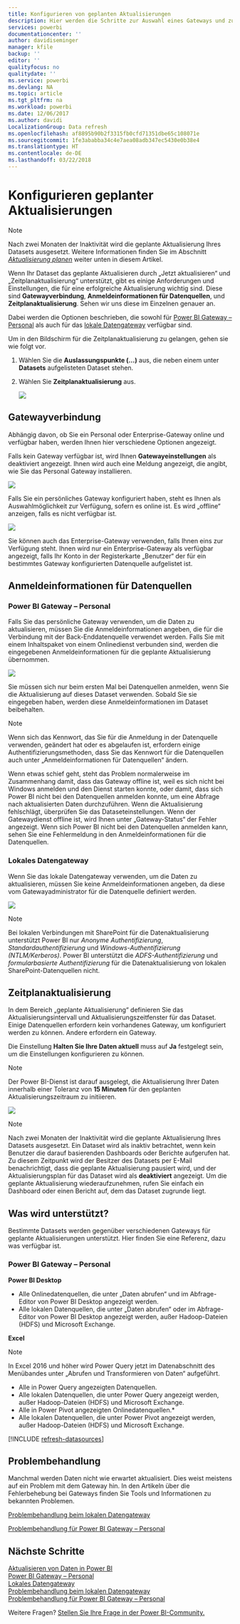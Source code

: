 ```yaml
---
title: Konfigurieren von geplanten Aktualisierungen
description: Hier werden die Schritte zur Auswahl eines Gateways und zur Konfiguration einer geplanten Aktualisierung behandelt.
services: powerbi
documentationcenter: ''
author: davidiseminger
manager: kfile
backup: ''
editor: ''
qualityfocus: no
qualitydate: ''
ms.service: powerbi
ms.devlang: NA
ms.topic: article
ms.tgt_pltfrm: na
ms.workload: powerbi
ms.date: 12/06/2017
ms.author: davidi
LocalizationGroup: Data refresh
ms.openlocfilehash: af8895b90b2f3315fb0cfd71351dbe65c108071e
ms.sourcegitcommit: 1fe3ababba34c4e7aea08adb347ec5430e0b38e4
ms.translationtype: HT
ms.contentlocale: de-DE
ms.lasthandoff: 03/22/2018
---
```

# <a name="configuring-scheduled-refresh"></a>Konfigurieren geplanter Aktualisierungen

>[!NOTE]
>Nach zwei Monaten der Inaktivität wird die geplante Aktualisierung Ihres Datasets ausgesetzt. Weitere Informationen finden Sie im Abschnitt [*Aktualisierung planen*](#schedule-refresh) weiter unten in diesem Artikel.
> 
> 

Wenn Ihr Dataset das geplante Aktualisieren durch „Jetzt aktualisieren“ und „Zeitplanaktualisierung“ unterstützt, gibt es einige Anforderungen und Einstellungen, die für eine erfolgreiche Aktualisierung wichtig sind. Diese sind **Gatewayverbindung**, **Anmeldeinformationen für Datenquellen**, und **Zeitplanaktualisierung**. Sehen wir uns diese im Einzelnen genauer an.

Dabei werden die Optionen beschrieben, die sowohl für [Power BI Gateway – Personal](personal-gateway.md) als auch für das [lokale Datengateway](service-gateway-onprem.md) verfügbar sind.

Um in den Bildschirm für die Zeitplanaktualisierung zu gelangen, gehen sie wie folgt vor.

1. Wählen Sie die **Auslassungspunkte (...)** aus, die neben einem unter **Datasets** aufgelisteten Dataset stehen.
2. Wählen Sie **Zeitplanaktualisierung** aus.
   
    ![](media/refresh-scheduled-refresh/dataset-menu.png)

## <a name="gateway-connection"></a>Gatewayverbindung
Abhängig davon, ob Sie ein Personal oder Enterprise-Gateway online und verfügbar haben, werden Ihnen hier verschiedene Optionen angezeigt.

Falls kein Gateway verfügbar ist, wird Ihnen **Gatewayeinstellungen** als deaktiviert angezeigt. Ihnen wird auch eine Meldung angezeigt, die angibt, wie Sie das Personal Gateway installieren.

![](media/refresh-scheduled-refresh/gateway-not-configured.png)

Falls Sie ein persönliches Gateway konfiguriert haben, steht es Ihnen als Auswahlmöglichkeit zur Verfügung, sofern es online ist. Es wird „offline“ anzeigen, falls es nicht verfügbar ist.

![](media/refresh-scheduled-refresh/gateway-connection.png)

Sie können auch das Enterprise-Gateway verwenden, falls Ihnen eins zur Verfügung steht. Ihnen wird nur ein Enterprise-Gateway als verfügbar angezeigt, falls Ihr Konto in der Registerkarte „Benutzer“ der für ein bestimmtes Gateway konfigurierten Datenquelle aufgelistet ist.

## <a name="data-source-credentials"></a>Anmeldeinformationen für Datenquellen
### <a name="power-bi-gateway---personal"></a>Power BI Gateway – Personal
Falls Sie das persönliche Gateway verwenden, um die Daten zu aktualisieren, müssen Sie die Anmeldeinformationen angeben, die für die Verbindung mit der Back-Enddatenquelle verwendet werden. Falls Sie mit einem Inhaltspaket von einem Onlinedienst verbunden sind, werden die eingegebenen Anmeldeinformationen für die geplante Aktualisierung übernommen.

![](media/refresh-scheduled-refresh/data-source-credentials-pgw.png)

Sie müssen sich nur beim ersten Mal bei Datenquellen anmelden, wenn Sie die Aktualisierung auf dieses Dataset verwenden. Sobald Sie sie eingegeben haben, werden diese Anmeldeinformationen im Dataset beibehalten.

> [!NOTE]
> Wenn sich das Kennwort, das Sie für die Anmeldung in der Datenquelle verwenden, geändert hat oder es abgelaufen ist, erfordern einige Authentifizierungsmethoden, dass Sie das Kennwort für die Datenquellen auch unter „Anmeldeinformationen für Datenquellen“ ändern.
> 
> 

Wenn etwas schief geht, steht das Problem normalerweise im Zusammenhang damit, dass das Gateway offline ist, weil es sich nicht bei Windows anmelden und den Dienst starten konnte, oder damit, dass sich Power BI nicht bei den Datenquellen anmelden konnte, um eine Abfrage nach aktualisierten Daten durchzuführen. Wenn die Aktualisierung fehlschlägt, überprüfen Sie das Dataseteinstellungen. Wenn der Gatewaydienst offline ist, wird Ihnen unter „Gateway-Status“ der Fehler angezeigt. Wenn sich Power BI nicht bei den Datenquellen anmelden kann, sehen Sie eine Fehlermeldung in den Anmeldeinformationen für die Datenquellen.

### <a name="on-premises-data-gateway"></a>Lokales Datengateway
Wenn Sie das lokale Datengateway verwenden, um die Daten zu aktualisieren, müssen Sie keine Anmeldeinformationen angeben, da diese vom Gatewayadministrator für die Datenquelle definiert werden.

![](media/refresh-scheduled-refresh/data-source-credentials-egw.png)

> [!NOTE]
> Bei lokalen Verbindungen mit SharePoint für die Datenaktualisierung unterstützt Power BI nur *Anonyme Authentifizierung*, *Standardauthentifizierung* und *Windows-Authentifizierung (NTLM/Kerberos)*. Power BI unterstützt die *ADFS-Authentifizierung* und *formularbasierte Authentifizierung* für die Datenaktualisierung von lokalen SharePoint-Datenquellen nicht.
> 
> 

## <a name="schedule-refresh"></a>Zeitplanaktualisierung
In dem Bereich „geplante Aktualisierung“ definieren Sie das Aktualisierungsintervall und Aktualisierungszeitfenster für das Dataset. Einige Datenquellen erfordern kein vorhandenes Gateway, um konfiguriert werden zu können. Andere erfordern ein Gateway.

Die Einstellung **Halten Sie Ihre Daten aktuell** muss auf **Ja** festgelegt sein, um die Einstellungen konfigurieren zu können.

> [!NOTE]
> Der Power BI-Dienst ist darauf ausgelegt, die Aktualisierung Ihrer Daten innerhalb einer Toleranz von **15 Minuten** für den geplanten Aktualisierungszeitraum zu initiieren.
> 
> 

![](media/refresh-scheduled-refresh/scheduled-refresh.png)

> [!NOTE]
> Nach zwei Monaten der Inaktivität wird die geplante Aktualisierung Ihres Datasets ausgesetzt. Ein Dataset wird als inaktiv betrachtet, wenn kein Benutzer die darauf basierenden Dashboards oder Berichte aufgerufen hat. Zu diesem Zeitpunkt wird der Besitzer des Datasets per E-Mail benachrichtigt, dass die geplante Aktualisierung pausiert wird, und der Aktualisierungsplan für das Dataset wird als **deaktiviert** angezeigt. Um die geplante Aktualisierung wiederaufzunehmen, rufen Sie einfach ein Dashboard oder einen Bericht auf, dem das Dataset zugrunde liegt.
> 
> 

## <a name="whats-supported"></a>Was wird unterstützt?
Bestimmte Datasets werden gegenüber verschiedenen Gateways für geplante Aktualisierungen unterstützt. Hier finden Sie eine Referenz, dazu was verfügbar ist.

### <a name="power-bi-gateway---personal"></a>Power BI Gateway – Personal
**Power BI Desktop**

* Alle Onlinedatenquellen, die unter „Daten abrufen“ und im Abfrage-Editor von Power BI Desktop angezeigt werden.
* Alle lokalen Datenquellen, die unter „Daten abrufen“ oder im Abfrage-Editor von Power BI Desktop angezeigt werden, außer Hadoop-Dateien (HDFS) und Microsoft Exchange.

**Excel**

> [!NOTE]
> In Excel 2016 und höher wird Power Query jetzt im Datenabschnitt des Menübandes unter „Abrufen und Transformieren von Daten“ aufgeführt.
> 
> 

* Alle in Power Query angezeigten Datenquellen.
* Alle lokalen Datenquellen, die unter Power Query angezeigt werden, außer Hadoop-Dateien (HDFS) und Microsoft Exchange.
* Alle in Power Pivot angezeigten Onlinedatenquellen.\*
* Alle lokalen Datenquellen, die unter Power Pivot angezeigt werden, außer Hadoop-Dateien (HDFS) und Microsoft Exchange.

<!-- Refresh Data sources-->
[!INCLUDE [refresh-datasources](./includes/refresh-datasources.md)]

## <a name="troubleshooting"></a>Problembehandlung
Manchmal werden Daten nicht wie erwartet aktualisiert. Dies weist meistens auf ein Problem mit dem Gateway hin. In den Artikeln über die Fehlerbehebung bei Gateways finden Sie Tools und Informationen zu bekannten Problemen.

[Problembehandlung beim lokalen Datengateway](service-gateway-onprem-tshoot.md)

[Problembehandlung für Power BI Gateway – Personal](service-admin-troubleshooting-power-bi-personal-gateway.md)

## <a name="next-steps"></a>Nächste Schritte
[Aktualisieren von Daten in Power BI](refresh-data.md)  
[Power BI Gateway – Personal](personal-gateway.md)  
[Lokales Datengateway](service-gateway-onprem.md)  
[Problembehandlung beim lokalen Datengateway](service-gateway-onprem-tshoot.md)  
[Problembehandlung für Power BI Gateway – Personal](service-admin-troubleshooting-power-bi-personal-gateway.md)  

Weitere Fragen? [Stellen Sie Ihre Frage in der Power BI-Community.](http://community.powerbi.com/)

